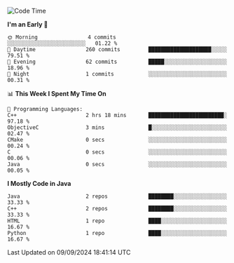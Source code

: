 <!--START_SECTION:waka-->
![Code Time](http://img.shields.io/badge/Code%20Time-2%20hrs%2023%20mins-blue)

**I'm an Early 🐤** 

```text
🌞 Morning                4 commits           ░░░░░░░░░░░░░░░░░░░░░░░░░   01.22 % 
🌆 Daytime                260 commits         ████████████████████░░░░░   79.51 % 
🌃 Evening                62 commits          █████░░░░░░░░░░░░░░░░░░░░   18.96 % 
🌙 Night                  1 commits           ░░░░░░░░░░░░░░░░░░░░░░░░░   00.31 % 
```


📊 **This Week I Spent My Time On** 

```text
💬 Programming Languages: 
C++                      2 hrs 18 mins       ████████████████████████░   97.18 % 
ObjectiveC               3 mins              █░░░░░░░░░░░░░░░░░░░░░░░░   02.47 % 
CMake                    0 secs              ░░░░░░░░░░░░░░░░░░░░░░░░░   00.24 % 
C                        0 secs              ░░░░░░░░░░░░░░░░░░░░░░░░░   00.06 % 
Java                     0 secs              ░░░░░░░░░░░░░░░░░░░░░░░░░   00.05 % 
```

**I Mostly Code in Java** 

```text
Java                     2 repos             ████████░░░░░░░░░░░░░░░░░   33.33 % 
C++                      2 repos             ████████░░░░░░░░░░░░░░░░░   33.33 % 
HTML                     1 repo              ████░░░░░░░░░░░░░░░░░░░░░   16.67 % 
Python                   1 repo              ████░░░░░░░░░░░░░░░░░░░░░   16.67 % 
```




 Last Updated on 09/09/2024 18:41:14 UTC
<!--END_SECTION:waka-->

